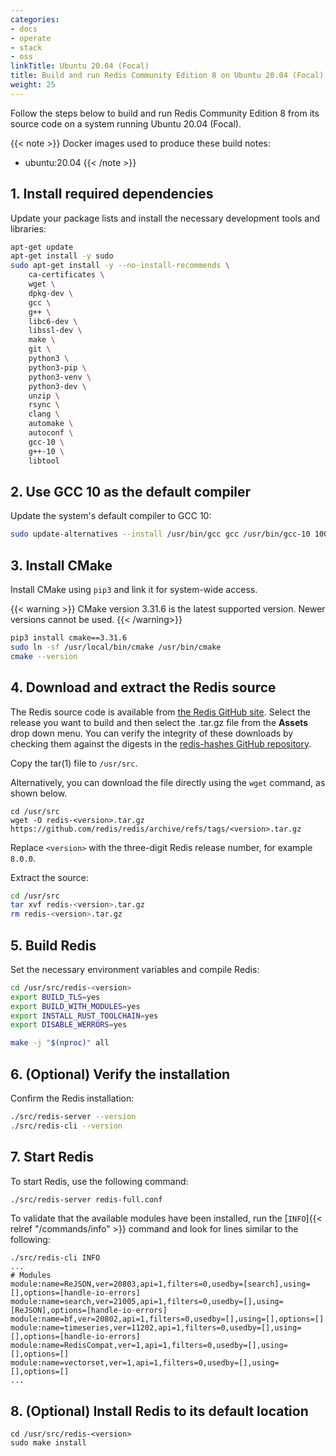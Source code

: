 ```yaml
---
categories:
- docs
- operate
- stack
- oss
linkTitle: Ubuntu 20.04 (Focal)
title: Build and run Redis Community Edition 8 on Ubuntu 20.04 (Focal)
weight: 25
---
```


Follow the steps below to build and run Redis Community Edition 8 from its source code on a system running Ubuntu 20.04 (Focal).

{{< note >}}
Docker images used to produce these build notes:
- ubuntu:20.04
{{< /note >}}

## 1. Install required dependencies

Update your package lists and install the necessary development tools and libraries:

```bash
apt-get update
apt-get install -y sudo
sudo apt-get install -y --no-install-recommends \
    ca-certificates \
    wget \
    dpkg-dev \
    gcc \
    g++ \
    libc6-dev \
    libssl-dev \
    make \
    git \
    python3 \
    python3-pip \
    python3-venv \
    python3-dev \
    unzip \
    rsync \
    clang \
    automake \
    autoconf \
    gcc-10 \
    g++-10 \
    libtool
```

## 2. Use GCC 10 as the default compiler

Update the system's default compiler to GCC 10:

```bash
sudo update-alternatives --install /usr/bin/gcc gcc /usr/bin/gcc-10 100 --slave /usr/bin/g++ g++ /usr/bin/g++-10
```

## 3. Install CMake

Install CMake using `pip3` and link it for system-wide access.

{{< warning >}}
CMake version 3.31.6 is the latest supported version. Newer versions cannot be used.
{{< /warning>}}

```bash
pip3 install cmake==3.31.6
sudo ln -sf /usr/local/bin/cmake /usr/bin/cmake
cmake --version
```

## 4. Download and extract the Redis source

The Redis source code is available from [the Redis GitHub site](https://github.com/redis/redis/releases). Select the release you want to build and then select the .tar.gz file from the **Assets** drop down menu. You can verify the integrity of these downloads by checking them against the digests in the [redis-hashes GitHub repository](https://github.com/redis/redis-hashes).

Copy the tar(1) file to `/usr/src`.

Alternatively, you can download the file directly using the `wget` command, as shown below.

```
cd /usr/src
wget -O redis-<version>.tar.gz https://github.com/redis/redis/archive/refs/tags/<version>.tar.gz
```

Replace `<version>` with the three-digit Redis release number, for example `8.0.0`.

Extract the source:

```bash
cd /usr/src
tar xvf redis-<version>.tar.gz
rm redis-<version>.tar.gz
```

## 5. Build Redis

Set the necessary environment variables and compile Redis:

```bash
cd /usr/src/redis-<version>
export BUILD_TLS=yes
export BUILD_WITH_MODULES=yes
export INSTALL_RUST_TOOLCHAIN=yes
export DISABLE_WERRORS=yes

make -j "$(nproc)" all
```

## 6. (Optional) Verify the installation

Confirm the Redis installation:

```bash
./src/redis-server --version
./src/redis-cli --version
```

## 7. Start Redis

To start Redis, use the following command:

```bash
./src/redis-server redis-full.conf
```

To validate that the available modules have been installed, run the [`INFO`]{{< relref "/commands/info" >}} command and look for lines similar to the following:

```
./src/redis-cli INFO
...
# Modules
module:name=ReJSON,ver=20803,api=1,filters=0,usedby=[search],using=[],options=[handle-io-errors]
module:name=search,ver=21005,api=1,filters=0,usedby=[],using=[ReJSON],options=[handle-io-errors]
module:name=bf,ver=20802,api=1,filters=0,usedby=[],using=[],options=[]
module:name=timeseries,ver=11202,api=1,filters=0,usedby=[],using=[],options=[handle-io-errors]
module:name=RedisCompat,ver=1,api=1,filters=0,usedby=[],using=[],options=[]
module:name=vectorset,ver=1,api=1,filters=0,usedby=[],using=[],options=[]
...
```

## 8. (Optional) Install Redis to its default location

```
cd /usr/src/redis-<version>
sudo make install
```